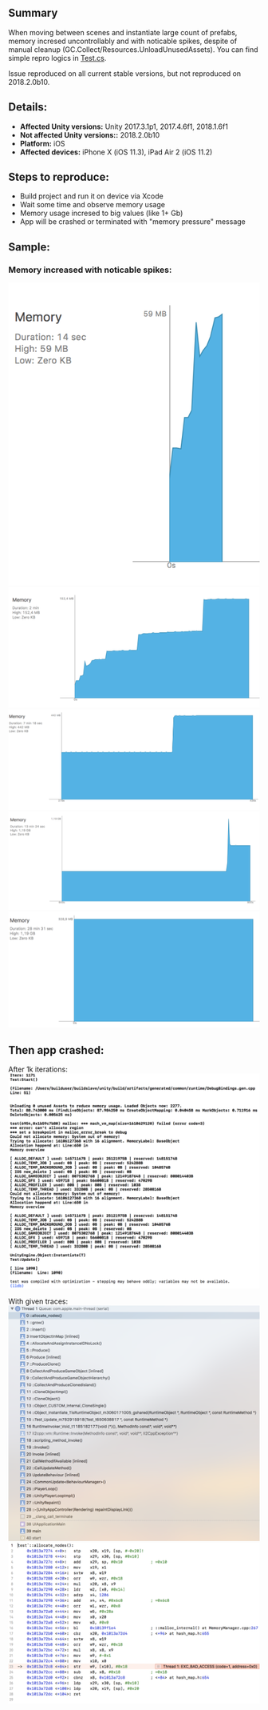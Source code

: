 ## Summary

When moving between scenes and instantiate large count of prefabs, memory incresed uncontrollably and with noticable spikes, despite of manual cleanup (GC.Collect/Resources.UnloadUnusedAssets). You can find simple repro logics in [Test.cs](https://github.com/KonH/UnityMemoryIssue/blob/master/Assets/Test.cs). 

Issue reproduced on all current stable versions, but not reproduced on 2018.2.0b10.

## Details:

- **Affected Unity versions:** Unity 2017.3.1p1, 2017.4.6f1, 2018.1.6f1
- **Not affected Unity versions::** 2018.2.0b10
- **Platform:** iOS
- **Affected devices:** iPhone X (iOS 11.3), iPad Air 2 (iOS 11.2)

## Steps to reproduce:

- Build project and run it on device via Xcode
- Wait some time and observe memory usage
- Memory usage incresed to big values (like 1+ Gb)
- App will be crashed or terminated with "memory pressure" message

## Sample:

### Memory increased with noticable spikes:

![memory_1](https://github.com/KonH/UnityMemoryIssue/blob/master/Images/memory_1.png?raw=true)
![memory_2](https://github.com/KonH/UnityMemoryIssue/blob/master/Images/memory_2.png?raw=true)
![memory_3](https://github.com/KonH/UnityMemoryIssue/blob/master/Images/memory_3.png?raw=true)
![memory_4](https://github.com/KonH/UnityMemoryIssue/blob/master/Images/memory_4.png?raw=true)
![memory_5](https://github.com/KonH/UnityMemoryIssue/blob/master/Images/memory_5.png?raw=true)

## Then app crashed:

After 1k iterations:
![log](https://github.com/KonH/UnityMemoryIssue/blob/master/Images/log.png?raw=true)

With given traces:
![stacktrace](https://github.com/KonH/UnityMemoryIssue/blob/master/Images/stacktrace.png?raw=true)
![crash](https://github.com/KonH/UnityMemoryIssue/blob/master/Images/crash.png?raw=true)
